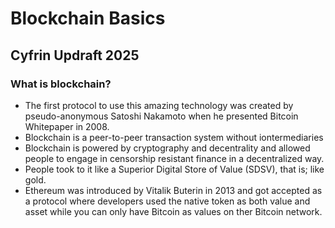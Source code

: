 # Blockchain Basics

## Cyfrin Updraft 2025

### What is blockchain?

- The first protocol to use this amazing technology was created by pseudo-anonymous Satoshi Nakamoto when he presented Bitcoin Whitepaper in 2008.
- Blockchain is a peer-to-peer transaction system without iontermediaries
- Blockchain is powered by cryptography and decentrality and allowed people to engage in censorship resistant finance in a decentralized way.
- People took to it like a Superior Digital Store of Value (SDSV), that is; like gold.
- Ethereum was introduced by Vitalik Buterin in 2013 and got accepted as a protocol where developers used the native token as both value and asset while you can only have Bitcoin as values on ther Bitcoin network.
